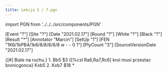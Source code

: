 ```yaml
---
title: Lekcja 5 / 7.pgn
---
```


import PGN from '../../../src/components/PGN'

<PGN>
﻿[Event "?"]
[Site "?"]
[Date "2021.02.17"]
[Round "?"]
[White "?"]
[Black "?"]
[Result "*"]
[Annotator "Marcin"]
[SetUp "1"]
[FEN "1K6/1bPB4/1k6/8/8/8/8/8 w - - 0 1"]
[PlyCount "3"]
[SourceVersionDate "2021.02.17"]

{[#] Biale na ruchu.} 1. Bb5 $3 {[%csl Ra6,Ra7,Rc6] krol musi przestac bronicgonca} Kxb5 2. Kxb7 $18 *


</PGN>
